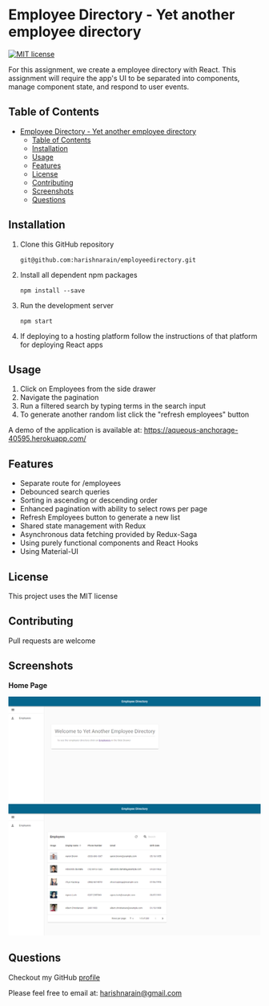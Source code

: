 # Employee Directory - Yet another employee directory

[![MIT license](https://img.shields.io/badge/License-MIT-blue.svg)](https://opensource.org/licenses/MIT)

For this assignment, we create a employee directory with React. This assignment will require the app's UI to be separated into components, manage component state, and respond to user events.

## Table of Contents

- [Employee Directory - Yet another employee directory](#employee-directory---yet-another-employee-directory)
  - [Table of Contents](#table-of-contents)
  - [Installation](#installation)
  - [Usage](#usage)
  - [Features](#features)
  - [License](#license)
  - [Contributing](#contributing)
  - [Screenshots](#screenshots)
  - [Questions](#questions)

## Installation

1. Clone this GitHub repository

   ```
   git@github.com:harishnarain/employeedirectory.git
   ```

2. Install all dependent npm packages

   ```
   npm install --save
   ```

3. Run the development server

   ```
   npm start
   ```

4. If deploying to a hosting platform follow the instructions of that platform for deploying React apps

## Usage

1. Click on Employees from the side drawer
2. Navigate the pagination
3. Run a filtered search by typing terms in the search input
4. To generate another random list click the "refresh employees" button

A demo of the application is available at: https://aqueous-anchorage-40595.herokuapp.com/

## Features

- Separate route for /employees
- Debounced search queries
- Sorting in ascending or descending order
- Enhanced pagination with ability to select rows per page
- Refresh Employees button to generate a new list
- Shared state management with Redux
- Asynchronous data fetching provided by Redux-Saga
- Using purely functional components and React Hooks
- Using Material-UI

## License

This project uses the MIT license

## Contributing

Pull requests are welcome

## Screenshots

**Home Page**

![Screenshot1](https://github.com/harishnarain/employeedirectory/blob/main/Screenshot1.PNG?raw=true)
![Screenshot2](https://github.com/harishnarain/employeedirectory/blob/main/Screenshot2.PNG?raw=true)

## Questions

Checkout my GitHub [profile](https://github.com/harishnarain)

Please feel free to email at: <harishnarain@gmail.com>
